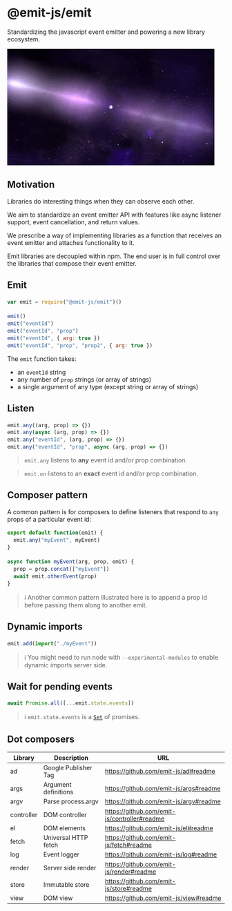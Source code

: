 # @emit-js/emit

Standardizing the javascript event emitter and powering a new library ecosystem.

![emit](emit.gif)

## Motivation

Libraries do interesting things when they can observe each other.

We aim to standardize an event emitter API with features like async listener support, event cancellation, and return values.

We prescribe a way of implementing libraries as a function that receives an event emitter and attaches functionality to it.

Emit libraries are decoupled within npm. The end user is in full control over the libraries that compose their event emitter.

## Emit

```js
var emit = require("@emit-js/emit")()

emit()
emit("eventId")
emit("eventId", "prop")
emit("eventId", { arg: true })
emit("eventId", "prop", "prop2", { arg: true })
```

The `emit` function takes:

- an `eventId` string
- any number of `prop` strings (or array of strings)
- a single argument of any type (except string or array of strings)

## Listen

```js
emit.any((arg, prop) => {})
emit.any(async (arg, prop) => {})
emit.any("eventId", (arg, prop) => {})
emit.any("eventId", "prop", async (arg, prop) => {})
```

> `emit.any` listens to **any** event id and/or prop combination.

> `emit.on` listens to an **exact** event id and/or prop combination.

## Composer pattern

A common pattern is for composers to define listeners that respond to `any` props of a particular event id:

```js
export default function(emit) {
  emit.any("myEvent", myEvent)
}

async function myEvent(arg, prop, emit) {
  prop = prop.concat(["myEvent"])
  await emit.otherEvent(prop)
}
```

> ℹ️ Another common pattern illustrated here is to append a prop id before passing them along to another emit.

## Dynamic imports

```js
emit.add(import("./myEvent"))
```

> ℹ️ You might need to run node with `--experimental-modules` to enable dynamic imports server side.

## Wait for pending events

```js
await Promise.all([...emit.state.events])
```

> ℹ️ `emit.state.events` is a [`Set`](https://developer.mozilla.org/en-US/docs/Web/JavaScript/Reference/Global_Objects/Set) of promises.

## Dot composers

| Library    | Description          | URL                                          |
| ---------- | -------------------- | -------------------------------------------- |
| ad         | Google Publisher Tag | https://github.com/emit-js/ad#readme         |
| args       | Argument definitions | https://github.com/emit-js/args#readme       |
| argv       | Parse process.argv   | https://github.com/emit-js/argv#readme       |
| controller | DOM controller       | https://github.com/emit-js/controller#readme |
| el         | DOM elements         | https://github.com/emit-js/el#readme         |
| fetch      | Universal HTTP fetch | https://github.com/emit-js/fetch#readme      |
| log        | Event logger         | https://github.com/emit-js/log#readme        |
| render     | Server side render   | https://github.com/emit-js/render#readme     |
| store      | Immutable store      | https://github.com/emit-js/store#readme      |
| view       | DOM view             | https://github.com/emit-js/view#readme       |
